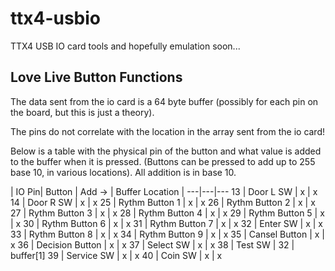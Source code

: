 # ttx4-usbio
TTX4 USB IO card tools and hopefully emulation soon...

## Love Live Button Functions

The data sent from the io card is a 64 byte buffer (possibly for each pin on the board, but this is just a theory).

The pins do not correlate with the location in the array sent from the io card!

Below is a table with the physical pin of the button and what value is added to the buffer when it is pressed. (Buttons can be pressed to add up to 255 base 10, in various locations). All addition is in base 10. 

| IO Pin| Button | Add -> | Buffer Location |
---|---|---
13 | Door L SW | x | x
14 | Door R SW | x | x
25 | Rythm Button 1 | x | x
26 | Rythm Button 2 | x | x
27 | Rythm Button 3 | x | x
28 | Rythm Button 4 | x | x
29 | Rythm Button 5 | x | x
30 | Rythm Button 6 | x | x
31 | Rythm Button 7 | x | x
32 | Enter SW | x | x
33 | Rythm Button 8 | x | x
34 | Rythm Button 9 | x | x
35 | Cansel Button | x | x
36 | Decision Button | x | x
37 | Select SW | x | x
38 | Test SW | 32 | buffer[1]
39 | Service SW | x | x
40 | Coin SW | x | x

